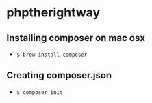 # phptherightway

## Installing composer on mac osx

- ```$ brew install composer```

## Creating composer.json

- ```$ composer init```